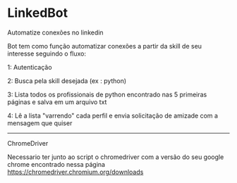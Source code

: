 # LinkedBot
Automatize conexões no linkedin


Bot tem como função automatizar conexões a partir da skill de seu interesse seguindo o fluxo:

1: Autenticação 

2: Busca pela skill desejada (ex : python)

3: Lista todos os profissionais de python encontrado nas 5 primeiras páginas e salva em um arquivo txt

4: Lê a lista "varrendo" cada perfil e envia solicitação de amizade com a mensagem que quiser


**********************************************************************************************

ChromeDriver

Necessario ter junto ao script o chromedriver com a versão do seu google chrome encontrado nessa página
https://chromedriver.chromium.org/downloads
